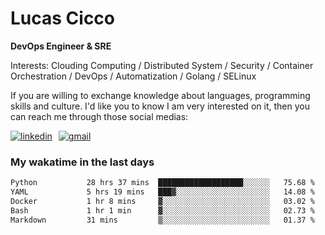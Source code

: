 # Lucas Cicco

**DevOps Engineer & SRE**

Interests: Clouding Computing / Distributed System / Security / Container Orchestration / DevOps / Automatization / Golang / SELinux

If you are willing to exchange knowledge about languages, programming skills and culture. I'd like you to know I am very interested on it, then you can reach me through those social medias:

<div style="display: flex; align-items: center; gap: 10px;">
  <a href="https://www.linkedin.com/in/lucas-vitor-de-cicco" target="_blank">
    <img
      src="https://img.shields.io/badge/-LinkedIn-%230077B5?style=for-the-badge&logo=linkedin&logoColor=white"
      alt="linkedin"
      target="_blank" 
    />
  </a>
  <a href="mailto:lucasvitorx1@gmail.com">
      <img
        src="https://img.shields.io/badge/-Gmail-%23333?style=for-the-badge&logo=gmail&logoColor=white"
        alt="gmail"
        target="_blank"
      />
  </a>
</div>

### My wakatime in the last days

<!--START_SECTION:waka-->

```txt
Python           28 hrs 37 mins  ███████████████████░░░░░░   75.68 %
YAML             5 hrs 19 mins   ███▓░░░░░░░░░░░░░░░░░░░░░   14.08 %
Docker           1 hr 8 mins     ▓░░░░░░░░░░░░░░░░░░░░░░░░   03.02 %
Bash             1 hr 1 min      ▓░░░░░░░░░░░░░░░░░░░░░░░░   02.73 %
Markdown         31 mins         ▒░░░░░░░░░░░░░░░░░░░░░░░░   01.37 %
```

<!--END_SECTION:waka-->
